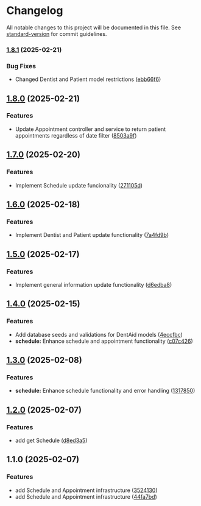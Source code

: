 # Changelog

All notable changes to this project will be documented in this file. See [standard-version](https://github.com/conventional-changelog/standard-version) for commit guidelines.

### [1.8.1](https://github.com/MaiGdev/dentaid_node_mongodb_api/compare/v1.8.0...v1.8.1) (2025-02-21)


### Bug Fixes

* Changed Dentist and Patient model restrictions ([ebb66f6](https://github.com/MaiGdev/dentaid_node_mongodb_api/commit/ebb66f695fa381e198925abef16bde85b88c51ff))

## [1.8.0](https://github.com/MaiGdev/dentaid_node_mongodb_api/compare/v1.7.0...v1.8.0) (2025-02-21)


### Features

* Update Appointment controller and service to return patient appointments regardless of date filter ([8503a9f](https://github.com/MaiGdev/dentaid_node_mongodb_api/commit/8503a9fa9ef79978d6d5d338c10c06d95b8bf2ec))

## [1.7.0](https://github.com/MaiGdev/dentaid_node_mongodb_api/compare/v1.6.0...v1.7.0) (2025-02-20)


### Features

* Implement Schedule update funcionality ([271105d](https://github.com/MaiGdev/dentaid_node_mongodb_api/commit/271105dc3f8a7b9e7f0e04e14f63bfd37cb9f8a3))

## [1.6.0](https://github.com/MaiGdev/dentaid_node_mongodb_api/compare/v1.5.0...v1.6.0) (2025-02-18)


### Features

* Implement Dentist and Patient update functionality ([7a4fd9b](https://github.com/MaiGdev/dentaid_node_mongodb_api/commit/7a4fd9b91232f2e51dd275f69786b8d5eaebd8bc))

## [1.5.0](https://github.com/MaiGdev/dentaid_node_mongodb_api/compare/v1.4.2...v1.5.0) (2025-02-17)


### Features

* Implement general information update functionality ([d6edba8](https://github.com/MaiGdev/dentaid_node_mongodb_api/commit/d6edba85b6ca028cc39e441b5a08d7d26bb844b7))

## [1.4.0](https://github.com/MaiGdev/dentaid_node_mongodb_api/compare/v1.3.0...v1.4.0) (2025-02-15)


### Features

* Add database seeds and validations for DentAid models ([4eccfbc](https://github.com/MaiGdev/dentaid_node_mongodb_api/commit/4eccfbcd8189133d3fe3896682a93da580eed04a))
* **schedule:** Enhance schedule and appointment functionality ([c07c426](https://github.com/MaiGdev/dentaid_node_mongodb_api/commit/c07c426315075f48fc0c87fefbda75da1160937a))

## [1.3.0](https://github.com/MaiGdev/dentaid_node_mongodb_api/compare/v1.2.0...v1.3.0) (2025-02-08)


### Features

* **schedule:** Enhance schedule functionality and error handling ([1317850](https://github.com/MaiGdev/dentaid_node_mongodb_api/commit/13178509d469c23b1f390456e57f12945fe0b789))

## [1.2.0](https://github.com/MaiGdev/dentaid_node_mongodb_api/compare/v1.1.0...v1.2.0) (2025-02-07)


### Features

* add get Schedule ([d8ed3a5](https://github.com/MaiGdev/dentaid_node_mongodb_api/commit/d8ed3a5ca5af7c726c09a9fb793371a392b7a04f))

## 1.1.0 (2025-02-07)


### Features

* add Schedule and Appointment infrastructure ([3524130](https://github.com/MaiGdev/dentaid_node_mongodb_api/commit/35241308e344da9259f13c06a0a09c056496b022))
* add Schedule and Appointment infrastructure ([44fa7bd](https://github.com/MaiGdev/dentaid_node_mongodb_api/commit/44fa7bd3d828143ae8a302f1215ba8be699fa3e8))
